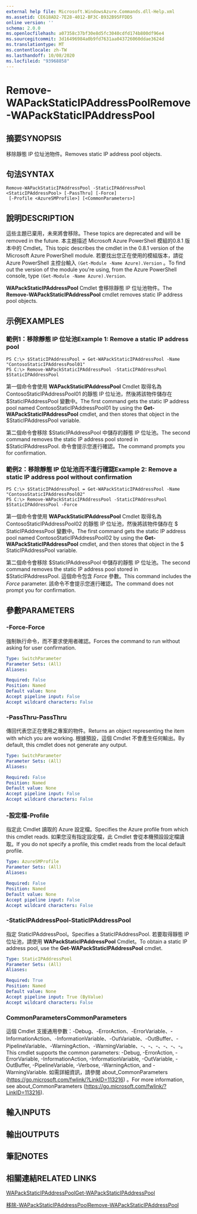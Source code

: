 ```yaml
---
external help file: Microsoft.WindowsAzure.Commands.dll-Help.xml
ms.assetid: CE618AD2-7E28-4012-BF3C-B932B95FFDD5
online version: ''
schema: 2.0.0
ms.openlocfilehash: a07358c37bf30e8d5fc3040cdfd174b800df96e4
ms.sourcegitcommit: 3d16496984a0b9fd7631aa043726060ddae3624d
ms.translationtype: MT
ms.contentlocale: zh-TW
ms.lasthandoff: 10/08/2020
ms.locfileid: "93968858"
---
```

# <span data-ttu-id="7f7fc-101">Remove-WAPackStaticIPAddressPool</span><span class="sxs-lookup"><span data-stu-id="7f7fc-101">Remove-WAPackStaticIPAddressPool</span></span>

## <span data-ttu-id="7f7fc-102">摘要</span><span class="sxs-lookup"><span data-stu-id="7f7fc-102">SYNOPSIS</span></span>
<span data-ttu-id="7f7fc-103">移除靜態 IP 位址池物件。</span><span class="sxs-lookup"><span data-stu-id="7f7fc-103">Removes static IP address pool objects.</span></span>

## <span data-ttu-id="7f7fc-104">句法</span><span class="sxs-lookup"><span data-stu-id="7f7fc-104">SYNTAX</span></span>

```
Remove-WAPackStaticIPAddressPool -StaticIPAddressPool <StaticIPAddressPool> [-PassThru] [-Force]
 [-Profile <AzureSMProfile>] [<CommonParameters>]
```

## <span data-ttu-id="7f7fc-105">說明</span><span class="sxs-lookup"><span data-stu-id="7f7fc-105">DESCRIPTION</span></span>
<span data-ttu-id="7f7fc-106">這些主題已棄用，未來將會移除。</span><span class="sxs-lookup"><span data-stu-id="7f7fc-106">These topics are deprecated and will be removed in the future.</span></span>
<span data-ttu-id="7f7fc-107">本主題描述 Microsoft Azure PowerShell 模組的0.8.1 版本中的 Cmdlet。</span><span class="sxs-lookup"><span data-stu-id="7f7fc-107">This topic describes the cmdlet in the 0.8.1 version of the Microsoft Azure PowerShell module.</span></span>
<span data-ttu-id="7f7fc-108">若要找出您正在使用的模組版本，請從 Azure PowerShell 主控台輸入 `(Get-Module -Name Azure).Version` 。</span><span class="sxs-lookup"><span data-stu-id="7f7fc-108">To find out the version of the module you're using, from the Azure PowerShell console, type `(Get-Module -Name Azure).Version`.</span></span>

<span data-ttu-id="7f7fc-109">**WAPackStaticIPAddressPool** Cmdlet 會移除靜態 IP 位址池物件。</span><span class="sxs-lookup"><span data-stu-id="7f7fc-109">The **Remove-WAPackStaticIPAddressPool** cmdlet removes static IP address pool objects.</span></span>

## <span data-ttu-id="7f7fc-110">示例</span><span class="sxs-lookup"><span data-stu-id="7f7fc-110">EXAMPLES</span></span>

### <span data-ttu-id="7f7fc-111">範例1：移除靜態 IP 位址池</span><span class="sxs-lookup"><span data-stu-id="7f7fc-111">Example 1: Remove a static IP address pool</span></span>
```
PS C:\> $StaticIPAddressPool = Get-WAPackStaticIPAddressPool -Name "ContosoStaticIPAddressPool01"
PS C:\> Remove-WAPackStaticIPAddressPool -StaticIPAddressPool $StaticIPAddressPool
```

<span data-ttu-id="7f7fc-112">第一個命令會使用 **WAPackStaticIPAddressPool** Cmdlet 取得名為 ContosoStaticIPAddressPool01 的靜態 IP 位址池，然後將該物件儲存在 $StaticIPAddressPool 變數中。</span><span class="sxs-lookup"><span data-stu-id="7f7fc-112">The first command gets the static IP address pool named ContosoStaticIPAddressPool01 by using the **Get-WAPackStaticIPAddressPool** cmdlet, and then stores that object in the $StaticIPAddressPool variable.</span></span>

<span data-ttu-id="7f7fc-113">第二個命令會移除 $StaticIPAddressPool 中儲存的靜態 IP 位址池。</span><span class="sxs-lookup"><span data-stu-id="7f7fc-113">The second command removes the static IP address pool stored in $StaticIPAddressPool.</span></span>
<span data-ttu-id="7f7fc-114">命令會提示您進行確認。</span><span class="sxs-lookup"><span data-stu-id="7f7fc-114">The command prompts you for confirmation.</span></span>

### <span data-ttu-id="7f7fc-115">範例2：移除靜態 IP 位址池而不進行確認</span><span class="sxs-lookup"><span data-stu-id="7f7fc-115">Example 2: Remove a static IP address pool without confirmation</span></span>
```
PS C:\> $StaticIPAddressPool = Get-WAPackStaticIPAddressPool -Name "ContosoStaticIPAddressPool02"
PS C:\> Remove-WAPackStaticIPAddressPool -StaticIPAddressPool $StaticIPAddressPool -Force
```

<span data-ttu-id="7f7fc-116">第一個命令會使用 **WAPackStaticIPAddressPool** Cmdlet 取得名為 ContosoStaticIPAddressPool02 的靜態 IP 位址池，然後將該物件儲存在 $ StaticIPAddressPool 變數中。</span><span class="sxs-lookup"><span data-stu-id="7f7fc-116">The first command gets the static IP address pool named ContosoStaticIPAddressPool02 by using the **Get-WAPackStaticIPAddressPool** cmdlet, and then stores that object in the $ StaticIPAddressPool variable.</span></span>

<span data-ttu-id="7f7fc-117">第二個命令會移除 $StaticIPAddressPool 中儲存的靜態 IP 位址池。</span><span class="sxs-lookup"><span data-stu-id="7f7fc-117">The second command removes the static IP address pool stored in $StaticIPAddressPool.</span></span>
<span data-ttu-id="7f7fc-118">這個命令包含 *Force* 參數。</span><span class="sxs-lookup"><span data-stu-id="7f7fc-118">This command includes the *Force* parameter.</span></span>
<span data-ttu-id="7f7fc-119">該命令不會提示您進行確認。</span><span class="sxs-lookup"><span data-stu-id="7f7fc-119">The command does not prompt you for confirmation.</span></span>

## <span data-ttu-id="7f7fc-120">參數</span><span class="sxs-lookup"><span data-stu-id="7f7fc-120">PARAMETERS</span></span>

### <span data-ttu-id="7f7fc-121">-Force</span><span class="sxs-lookup"><span data-stu-id="7f7fc-121">-Force</span></span>
<span data-ttu-id="7f7fc-122">強制執行命令，而不要求使用者確認。</span><span class="sxs-lookup"><span data-stu-id="7f7fc-122">Forces the command to run without asking for user confirmation.</span></span>

```yaml
Type: SwitchParameter
Parameter Sets: (All)
Aliases:

Required: False
Position: Named
Default value: None
Accept pipeline input: False
Accept wildcard characters: False
```

### <span data-ttu-id="7f7fc-123">-PassThru</span><span class="sxs-lookup"><span data-stu-id="7f7fc-123">-PassThru</span></span>
<span data-ttu-id="7f7fc-124">傳回代表您正在使用之專案的物件。</span><span class="sxs-lookup"><span data-stu-id="7f7fc-124">Returns an object representing the item with which you are working.</span></span>
<span data-ttu-id="7f7fc-125">根據預設，這個 Cmdlet 不會產生任何輸出。</span><span class="sxs-lookup"><span data-stu-id="7f7fc-125">By default, this cmdlet does not generate any output.</span></span>

```yaml
Type: SwitchParameter
Parameter Sets: (All)
Aliases:

Required: False
Position: Named
Default value: None
Accept pipeline input: False
Accept wildcard characters: False
```

### <span data-ttu-id="7f7fc-126">-設定檔</span><span class="sxs-lookup"><span data-stu-id="7f7fc-126">-Profile</span></span>
<span data-ttu-id="7f7fc-127">指定此 Cmdlet 讀取的 Azure 設定檔。</span><span class="sxs-lookup"><span data-stu-id="7f7fc-127">Specifies the Azure profile from which this cmdlet reads.</span></span>
<span data-ttu-id="7f7fc-128">如果您沒有指定設定檔，此 Cmdlet 會從本機預設設定檔讀取。</span><span class="sxs-lookup"><span data-stu-id="7f7fc-128">If you do not specify a profile, this cmdlet reads from the local default profile.</span></span>

```yaml
Type: AzureSMProfile
Parameter Sets: (All)
Aliases:

Required: False
Position: Named
Default value: None
Accept pipeline input: False
Accept wildcard characters: False
```

### <span data-ttu-id="7f7fc-129">-StaticIPAddressPool</span><span class="sxs-lookup"><span data-stu-id="7f7fc-129">-StaticIPAddressPool</span></span>
<span data-ttu-id="7f7fc-130">指定 StaticIPAddressPool。</span><span class="sxs-lookup"><span data-stu-id="7f7fc-130">Specifies a StaticIPAddressPool.</span></span>
<span data-ttu-id="7f7fc-131">若要取得靜態 IP 位址池，請使用 **WAPackStaticIPAddressPool** Cmdlet。</span><span class="sxs-lookup"><span data-stu-id="7f7fc-131">To obtain a static IP address pool, use the **Get-WAPackStaticIPAddressPool** cmdlet.</span></span>

```yaml
Type: StaticIPAddressPool
Parameter Sets: (All)
Aliases:

Required: True
Position: Named
Default value: None
Accept pipeline input: True (ByValue)
Accept wildcard characters: False
```

### <span data-ttu-id="7f7fc-132">CommonParameters</span><span class="sxs-lookup"><span data-stu-id="7f7fc-132">CommonParameters</span></span>
<span data-ttu-id="7f7fc-133">這個 Cmdlet 支援通用參數：-Debug、-ErrorAction、-ErrorVariable、-InformationAction、-InformationVariable、-OutVariable、-OutBuffer、-PipelineVariable、-WarningAction、-WarningVariable、-、-、-、-、-、-。</span><span class="sxs-lookup"><span data-stu-id="7f7fc-133">This cmdlet supports the common parameters: -Debug, -ErrorAction, -ErrorVariable, -InformationAction, -InformationVariable, -OutVariable, -OutBuffer, -PipelineVariable, -Verbose, -WarningAction, and -WarningVariable.</span></span> <span data-ttu-id="7f7fc-134">如需詳細資訊，請參閱 about_CommonParameters (https://go.microsoft.com/fwlink/?LinkID=113216) 。</span><span class="sxs-lookup"><span data-stu-id="7f7fc-134">For more information, see about_CommonParameters (https://go.microsoft.com/fwlink/?LinkID=113216).</span></span>

## <span data-ttu-id="7f7fc-135">輸入</span><span class="sxs-lookup"><span data-stu-id="7f7fc-135">INPUTS</span></span>

## <span data-ttu-id="7f7fc-136">輸出</span><span class="sxs-lookup"><span data-stu-id="7f7fc-136">OUTPUTS</span></span>

## <span data-ttu-id="7f7fc-137">筆記</span><span class="sxs-lookup"><span data-stu-id="7f7fc-137">NOTES</span></span>

## <span data-ttu-id="7f7fc-138">相關連結</span><span class="sxs-lookup"><span data-stu-id="7f7fc-138">RELATED LINKS</span></span>

[<span data-ttu-id="7f7fc-139">WAPackStaticIPAddressPool</span><span class="sxs-lookup"><span data-stu-id="7f7fc-139">Get-WAPackStaticIPAddressPool</span></span>](./Get-WAPackStaticIPAddressPool.md)

[<span data-ttu-id="7f7fc-140">移除-WAPackStaticIPAddressPool</span><span class="sxs-lookup"><span data-stu-id="7f7fc-140">Remove-WAPackStaticIPAddressPool</span></span>](./Remove-WAPackStaticIPAddressPool.md)


